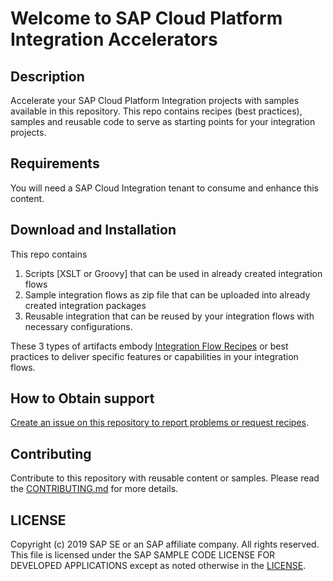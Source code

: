# Welcome to SAP Cloud Platform Integration Accelerators
## Description
Accelerate your SAP Cloud Platform Integration projects with samples available in this repository. This repo contains recipes (best practices), samples and reusable code to serve as starting points for your integration projects.

## Requirements
You will need a SAP Cloud Integration tenant to consume and enhance this content.

## Download and Installation
This repo contains
1. Scripts [XSLT or Groovy] that can be used in already created integration flows
2. Sample integration flows as zip file that can be uploaded into already created integration packages
3. Reusable integration that can be reused by your integration flows with necessary configurations.

These 3 types of artifacts embody  [Integration Flow Recipes](Recipes) or best practices to deliver specific features or capabilities in your integration flows.

## How to Obtain support
[Create an issue on this repository to report problems or request recipes](https://github.com/SAP-samples/cloud-integration-flow/issues/new).
## Contributing
Contribute to this repository with reusable content or samples. Please read the [CONTRIBUTING.md](CONTRIBUTING.md) for more details.
## LICENSE
Copyright (c) 2019 SAP SE or an SAP affiliate company. All rights reserved.
This file is licensed under the SAP SAMPLE CODE LICENSE FOR DEVELOPED APPLICATIONS except as noted otherwise in the [LICENSE](LICENSE).
